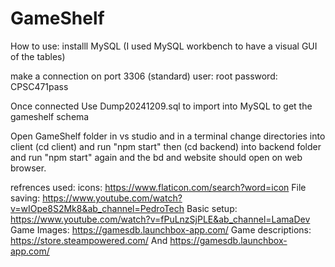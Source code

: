 # GameShelf
 
How to use:
installl MySQL (I used MySQL workbench to have a visual GUI of the tables)

make a connection on port 3306 (standard)
user: root
password: CPSC471pass

Once connected Use Dump20241209.sql to import into MySQL to get the gameshelf schema

Open GameShelf folder in vs studio and in a terminal change directories into client (cd client) and run "npm start"
then (cd backend) into backend folder and run "npm start" again and the bd and website should open on web browser.

refrences used:
icons: https://www.flaticon.com/search?word=icon
File saving: https://www.youtube.com/watch?v=wIOpe8S2Mk8&ab_channel=PedroTech
Basic setup: https://www.youtube.com/watch?v=fPuLnzSjPLE&ab_channel=LamaDev
Game Images: https://gamesdb.launchbox-app.com/
Game descriptions: https://store.steampowered.com/  And  https://gamesdb.launchbox-app.com/
